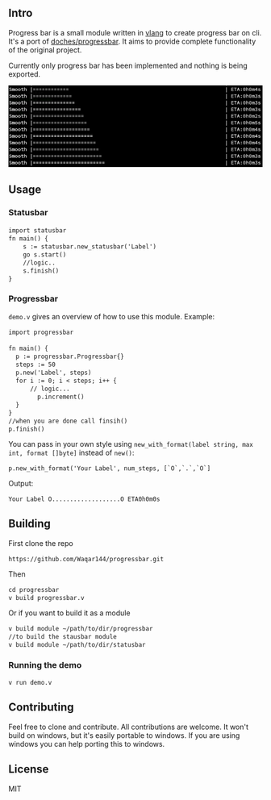 ## Intro

Progress bar is a small module written in [vlang](https://github.com/vlang/v) to create progress bar on cli. It's a port of [doches/progressbar](https://github.com/doches/progressbar). It aims to provide complete functionality of the original project.

Currently only progress bar has been implemented and nothing is being exported.

![](screenshots/screenshot.png)

## Usage

### Statusbar
```
import statusbar
fn main() {
    s := statusbar.new_statusbar('Label')
    go s.start()
    //logic..
    s.finish()
}
```

### Progressbar
`demo.v` gives an overview of how to use this module.
Example:
```
import progressbar

fn main() {
  p := progressbar.Progressbar{}
  steps := 50
  p.new('Label', steps)
  for i := 0; i < steps; i++ {
      // logic...
        p.increment()
  }
}
//when you are done call finsih()
p.finish()
```
You can pass in your own style using `new_with_format(label string, max int, format []byte]` instead of `new()`:
```
p.new_with_format('Your Label', num_steps, [`O`,`.`,`O`]
```
Output:
```
Your Label O...................O ETA0h0m0s
```

## Building

First clone the repo

```
https://github.com/Waqar144/progressbar.git
```

Then

```
cd progressbar
v build progressbar.v
```
Or if you want to build it as a module
```
v build module ~/path/to/dir/progressbar
//to build the stausbar module
v build module ~/path/to/dir/statusbar
```
### Running the demo
```
v run demo.v
```

## Contributing
Feel free to clone and contribute. All contributions are welcome.
It won't build on windows, but it's easily portable to windows. If you are using windows you can help porting this to windows.

## License
MIT
